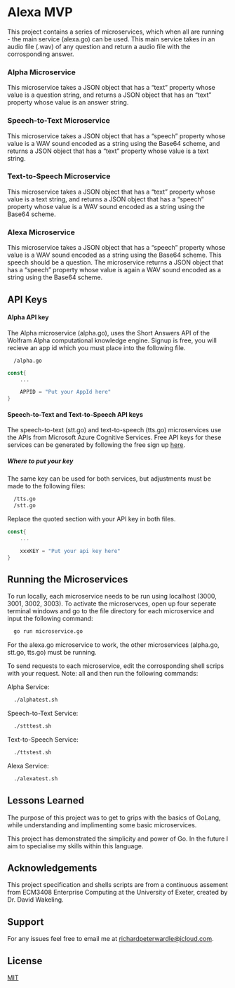 
# Alexa MVP

This project contains a series of microservices, which when all are running - the main service (alexa.go) can be used. This main service takes in an audio file (.wav) of any question and return a audio file with the corrosponding answer.


### Alpha Microservice
This microservice takes a JSON object that has a “text” property whose value is a question string, and returns a JSON object that has an “text” property whose value is an answer string.
### Speech-to-Text Microservice
This microservice takes a JSON object that has a “speech” property whose value is a WAV sound encoded as a string using the Base64 scheme, and returns a JSON object that has a “text” property whose value is a text string.
### Text-to-Speech Microservice
This microservice takes a JSON object that has a “text” property whose value is a text string, and returns a JSON object that has a “speech” property whose value is a WAV sound encoded as a string using the Base64 scheme.
### Alexa Microservice
This microservice takes a JSON object that has a “speech” property whose value is a WAV sound encoded as a string using the Base64 scheme. This speech should be a question. The microservice returns a JSON object that has a “speech” property whose value is again a WAV sound encoded as a string using the Base64 scheme.


## API Keys
#### Alpha API key

The Alpha microservice (alpha.go), uses the Short Answers API of the Wolfram Alpha computational knowledge engine. Signup is free, you will recieve an app id which you must place into the following file.
```http
  /alpha.go
```
```GO
const{
    ...

    APPID = "Put your AppId here"
}
```


#### Speech-to-Text and Text-to-Speech API keys
The speech-to-text (stt.go) and text-to-speech (tts.go) microservices use the APIs from Microsoft Azure Cognitive Services. Free API keys for these services can be generated by following the free sign up [here](https://azure.microsoft.com/en-gb/services/cognitive-services/https://azure.microsoft.com/en-gb/services/cognitive-services/).

##### Where to put your key

The same key can be used for both services, but adjustments must be made to the following files:
```bash
  /tts.go
  /stt.go
```
Replace the quoted section with your API key in both files.
```GO
const{
    ...

    xxxKEY = "Put your api key here"
}
```




## Running the Microservices

To run locally, each microservice needs to be run using localhost (3000, 3001, 3002, 3003). To activate the microservces, open up four seperate terminal windows and go to the file directory for each microservice and input the following command:
```bash
  go run microservice.go
```
For the alexa.go microservice to work, the other microservices (alpha.go, stt.go, tts.go) must be running.

To send requests to each microservice, edit the corrosponding shell scrips with your request. Note: all  and then run the following commands:

Alpha Service:
```bash
  ./alphatest.sh
```

Speech-to-Text Service:
```bash
  ./stttest.sh
```

Text-to-Speech Service:
```bash
  ./ttstest.sh
```

Alexa Service:
```bash
  ./alexatest.sh
```


## Lessons Learned

The purpose of this project was to get to grips with the basics of GoLang, while understanding and implimenting some basic microservices.

This project has demonstrated the simplicity and power of Go. In the future I aim to specialise my skills within this language.
## Acknowledgements
This project specification and shells scripts are from a continuous assement from ECM3408 Enterprise Computing at the University of Exeter, created by Dr. David Wakeling.


## Support

For any issues feel free to email me at richardpeterwardle@icloud.com.


## License

[MIT](https://choosealicense.com/licenses/mit/)

